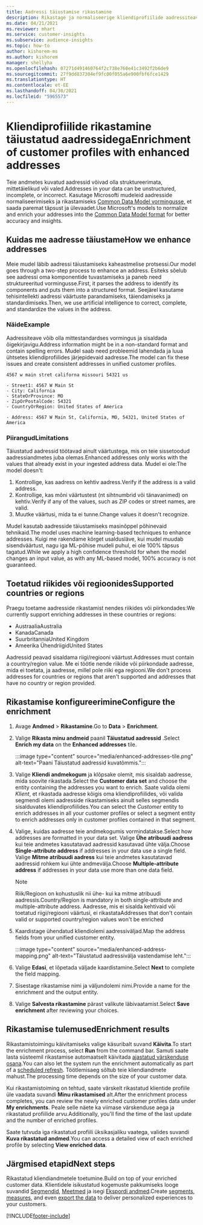 ```yaml
---
title: Aadressi täiustamise rikastamine
description: Rikastage ja normaliseerige kliendiprofiilide aadressiteavet Microsofti mudelitega.
ms.date: 04/21/2021
ms.reviewer: mhart
ms.service: customer-insights
ms.subservice: audience-insights
ms.topic: how-to
author: kishorem-ms
ms.author: kishorem
manager: shellyha
ms.openlocfilehash: 07271d491460764f2c738e760e41c3492f2b6de9
ms.sourcegitcommit: 27f9dd837304ef9fc00f055a6e900fbf6fce1429
ms.translationtype: HT
ms.contentlocale: et-EE
ms.lasthandoff: 04/30/2021
ms.locfileid: "5965573"
---
```

# <a name="enrichment-of-customer-profiles-with-enhanced-addresses"></a><span data-ttu-id="079a2-103">Kliendiprofiilide rikastamine täiustatud aadressidega</span><span class="sxs-lookup"><span data-stu-id="079a2-103">Enrichment of customer profiles with enhanced addresses</span></span>

<span data-ttu-id="079a2-104">Teie andmetes kuvatud aadressid võivad olla struktureerimata, mittetäielikud või valed.</span><span class="sxs-lookup"><span data-stu-id="079a2-104">Addresses in your data can be unstructured, incomplete, or incorrect.</span></span> <span data-ttu-id="079a2-105">Kasutage Microsofti mudeleid aadresside normaliseerimiseks ja rikastamiseks [Common Data Model vormingusse,](/common-data-model/schema/core/applicationcommon/address) et saada paremat täpsust ja ülevaadet.</span><span class="sxs-lookup"><span data-stu-id="079a2-105">Use Microsoft's models to normalize and enrich your addresses into the [Common Data Model format](/common-data-model/schema/core/applicationcommon/address) for better accuracy and insights.</span></span>

## <a name="how-we-enhance-addresses"></a><span data-ttu-id="079a2-106">Kuidas me aadresse täiustame</span><span class="sxs-lookup"><span data-stu-id="079a2-106">How we enhance addresses</span></span>

<span data-ttu-id="079a2-107">Meie mudel läbib aadressi täiustamiseks kaheastmelise protsessi.</span><span class="sxs-lookup"><span data-stu-id="079a2-107">Our model goes through a two-step process to enhance an address.</span></span> <span data-ttu-id="079a2-108">Esiteks sõelub see aadressi oma komponentide tuvastamiseks ja paneb need struktureeritud vormingusse.</span><span class="sxs-lookup"><span data-stu-id="079a2-108">First, it parses the address to identify its components and puts them into a structured format.</span></span> <span data-ttu-id="079a2-109">Seejärel kasutame tehisintellekti aadressi väärtuste parandamiseks, täiendamiseks ja standardimiseks.</span><span class="sxs-lookup"><span data-stu-id="079a2-109">Then, we use artificial intelligence to correct, complete, and standardize the values in the address.</span></span>

### <a name="example"></a><span data-ttu-id="079a2-110">Näide</span><span class="sxs-lookup"><span data-stu-id="079a2-110">Example</span></span>

<span data-ttu-id="079a2-111">Aadressiteave võib olla mittestandardses vormingus ja sisaldada õigekirjavigu.</span><span class="sxs-lookup"><span data-stu-id="079a2-111">Address information might be in a non-standard format and contain spelling errors.</span></span> <span data-ttu-id="079a2-112">Mudel saab need probleemid lahendada ja luua ühtsetes kliendiprofiilides järjepidevaid aadresse.</span><span class="sxs-lookup"><span data-stu-id="079a2-112">The model can fix these issues and create consistent addresses in unified customer profiles.</span></span>

```Input
4567 w main stret californa missouri 54321 us
```

```Output
- Street1: 4567 W Main St
- City: California
- StateOrProvince: MO
- ZipOrPostalCode: 54321
- CountryOrRegion: United States of America

- Address: 4567 W Main St, California, MO, 54321, United States of America
```

### <a name="limitations"></a><span data-ttu-id="079a2-113">Piirangud</span><span class="sxs-lookup"><span data-stu-id="079a2-113">Limitations</span></span>

<span data-ttu-id="079a2-114">Täiustatud aadressid töötavad ainult väärtustega, mis on teie sissetoodud aadressiandmetes juba olemas.</span><span class="sxs-lookup"><span data-stu-id="079a2-114">Enhanced addresses only works with the values that already exist in your ingested address data.</span></span> <span data-ttu-id="079a2-115">Mudel ei ole:</span><span class="sxs-lookup"><span data-stu-id="079a2-115">The model doesn't:</span></span> 

1. <span data-ttu-id="079a2-116">Kontrollige, kas aadress on kehtiv aadress.</span><span class="sxs-lookup"><span data-stu-id="079a2-116">Verify if the address is a valid address.</span></span>
2. <span data-ttu-id="079a2-117">Kontrollige, kas mõni väärtustest (nt sihtnumbrid või tänavanimed) on kehtiv.</span><span class="sxs-lookup"><span data-stu-id="079a2-117">Verify if any of the values, such as ZIP codes or street names, are valid.</span></span>
3. <span data-ttu-id="079a2-118">Muutke väärtusi, mida ta ei tunne.</span><span class="sxs-lookup"><span data-stu-id="079a2-118">Change values it doesn't recognize.</span></span>

<span data-ttu-id="079a2-119">Mudel kasutab aadresside täiustamiseks masinõppel põhinevaid tehnikaid.</span><span class="sxs-lookup"><span data-stu-id="079a2-119">The model uses machine learning-based techniques to enhance addresses.</span></span> <span data-ttu-id="079a2-120">Kuigi me rakendame kõrget usaldusläve, kui mudel muudab sisendväärtust, nagu iga ML-põhise mudeli puhul, ei ole 100% täpsus tagatud.</span><span class="sxs-lookup"><span data-stu-id="079a2-120">While we apply a high confidence threshold for when the model changes an input value, as with any ML-based model, 100% accuracy is not guaranteed.</span></span>

## <a name="supported-countries-or-regions"></a><span data-ttu-id="079a2-121">Toetatud riikides või regioonides</span><span class="sxs-lookup"><span data-stu-id="079a2-121">Supported countries or regions</span></span>

<span data-ttu-id="079a2-122">Praegu toetame aadresside rikastamist nendes riikides või piirkondades:</span><span class="sxs-lookup"><span data-stu-id="079a2-122">We currently support enriching addresses in these countries or regions:</span></span> 

- <span data-ttu-id="079a2-123">Austraalia</span><span class="sxs-lookup"><span data-stu-id="079a2-123">Australia</span></span>
- <span data-ttu-id="079a2-124">Kanada</span><span class="sxs-lookup"><span data-stu-id="079a2-124">Canada</span></span>
- <span data-ttu-id="079a2-125">Suurbritannia</span><span class="sxs-lookup"><span data-stu-id="079a2-125">United Kingdom</span></span>
- <span data-ttu-id="079a2-126">Ameerika Ühendriigid</span><span class="sxs-lookup"><span data-stu-id="079a2-126">United States</span></span>

<span data-ttu-id="079a2-127">Aadressid peavad sisaldama riigi/regiooni väärtust.</span><span class="sxs-lookup"><span data-stu-id="079a2-127">Addresses must contain a country/region value.</span></span> <span data-ttu-id="079a2-128">Me ei töötle nende riikide või piirkondade aadresse, mida ei toetata, ja aadresse, millel pole riiki ega regiooni.</span><span class="sxs-lookup"><span data-stu-id="079a2-128">We don't process addresses for countries or regions that aren't supported and addresses that have no country or region provided.</span></span>

## <a name="configure-the-enrichment"></a><span data-ttu-id="079a2-129">Rikastamise konfigureerimine</span><span class="sxs-lookup"><span data-stu-id="079a2-129">Configure the enrichment</span></span>

1. <span data-ttu-id="079a2-130">Avage **Andmed** > **Rikastamine**.</span><span class="sxs-lookup"><span data-stu-id="079a2-130">Go to **Data** > **Enrichment**.</span></span>

1. <span data-ttu-id="079a2-131">Valige **Rikasta minu andmeid** paanil **Täiustatud aadressid** .</span><span class="sxs-lookup"><span data-stu-id="079a2-131">Select **Enrich my data** on the **Enhanced addresses** tile.</span></span>

   :::image type="content" source="media/enhanced-addresses-tile.png" alt-text="Paani Täiustatud aadressid kuvatõmmis.":::

1. <span data-ttu-id="079a2-133">Valige **Kliendi andmekogum** ja klõpsake olemit, mis sisaldab aadresse, mida soovite rikastada.</span><span class="sxs-lookup"><span data-stu-id="079a2-133">Select the **Customer data set** and choose the entity containing the addresses you want to enrich.</span></span> <span data-ttu-id="079a2-134">Saate valida olemi *Klient*, et rikastada aadresse kõigis oma kliendiprofiilides, või valida segmendi olemi aadresside rikastamiseks ainult selles segmendis sisalduvates kliendiprofiilides.</span><span class="sxs-lookup"><span data-stu-id="079a2-134">You can select the *Customer* entity to enrich addresses in all your customer profiles or select a segment entity to enrich addresses only in customer profiles contained in that segment.</span></span>

1. <span data-ttu-id="079a2-135">Valige, kuidas aadresse teie andmekogumis vormindatakse.</span><span class="sxs-lookup"><span data-stu-id="079a2-135">Select how addresses are formatted in your data set.</span></span> <span data-ttu-id="079a2-136">Valige **Ühe atribuudi aadress** kui teie andmetes kasutatavad aadressid kasutavad ühte välja.</span><span class="sxs-lookup"><span data-stu-id="079a2-136">Choose **Single-attribute address** if addresses in your data use a single field.</span></span> <span data-ttu-id="079a2-137">Valige **Mitme atribuudi aadress** kui teie andmetes kasutatavad aadressid rohkem kui ühte andmevälja.</span><span class="sxs-lookup"><span data-stu-id="079a2-137">Choose **Multiple-attribute address** if addresses in your data use more than one data field.</span></span>

   > [!NOTE]
   > <span data-ttu-id="079a2-138">Riik/Regioon on kohustuslik nii ühe- kui ka mitme atribuudi aadressis.</span><span class="sxs-lookup"><span data-stu-id="079a2-138">Country/Region is mandatory in both single-attribute and multiple-attribute address.</span></span> <span data-ttu-id="079a2-139">Aadresse, mis ei sisalda kehtivaid või toetatud riigi/regiooni väärtusi, ei rikastata</span><span class="sxs-lookup"><span data-stu-id="079a2-139">Addresses that don't contain valid or supported country/region values won't be enriched</span></span>

1.  <span data-ttu-id="079a2-140">Kaardistage ühendatud kliendiolemi aadressiväljad.</span><span class="sxs-lookup"><span data-stu-id="079a2-140">Map the address fields from your unified customer entity.</span></span>

    :::image type="content" source="media/enhanced-address-mapping.png" alt-text="Täiustatud aadressivälja vastendamise leht.":::

1. <span data-ttu-id="079a2-142">Valige **Edasi**, et lõpetada väljade kaardistamine.</span><span class="sxs-lookup"><span data-stu-id="079a2-142">Select **Next** to complete the field mapping.</span></span>

1. <span data-ttu-id="079a2-143">Sisestage rikastamise nimi ja väljundolemi nimi.</span><span class="sxs-lookup"><span data-stu-id="079a2-143">Provide a name for the enrichment and the output entity.</span></span>

1. <span data-ttu-id="079a2-144">Valige **Salvesta rikastamine** pärast valikute läbivaatamist.</span><span class="sxs-lookup"><span data-stu-id="079a2-144">Select **Save enrichment** after reviewing your choices.</span></span>

## <a name="enrichment-results"></a><span data-ttu-id="079a2-145">Rikastamise tulemused</span><span class="sxs-lookup"><span data-stu-id="079a2-145">Enrichment results</span></span>

<span data-ttu-id="079a2-146">Rikastamistoimingu käivitamiseks valige käsuribalt suvand **Käivita**.</span><span class="sxs-lookup"><span data-stu-id="079a2-146">To start the enrichment process, select **Run** from the command bar.</span></span> <span data-ttu-id="079a2-147">Samuti saate lasta süsteemil rikastamise automaatselt käivitada [ajastatud värskenduse osana](system.md#schedule-tab).</span><span class="sxs-lookup"><span data-stu-id="079a2-147">You can also let the system run the enrichment automatically as part of a [scheduled refresh](system.md#schedule-tab).</span></span> <span data-ttu-id="079a2-148">Töötlemisaeg sõltub teie kliendiandmete mahust.</span><span class="sxs-lookup"><span data-stu-id="079a2-148">The processing time depends on the size of your customer data.</span></span>

<span data-ttu-id="079a2-149">Kui rikastamistoiming on tehtud, saate värskelt rikastatud klientide profiile üle vaadata suvandi **Minu rikastamised** alt.</span><span class="sxs-lookup"><span data-stu-id="079a2-149">After the enrichment process completes, you can review the newly enriched customer profiles data under **My enrichments**.</span></span> <span data-ttu-id="079a2-150">Peale selle näete ka viimase värskenduse aega ja rikastatud profiilide arvu.</span><span class="sxs-lookup"><span data-stu-id="079a2-150">Additionally, you'll find the time of the last update and the number of enriched profiles.</span></span>

<span data-ttu-id="079a2-151">Saate tutvuda iga rikastatud profiili üksikasjaliku vaatega, valides suvandi **Kuva rikastatud andmed**.</span><span class="sxs-lookup"><span data-stu-id="079a2-151">You can access a detailed view of each enriched profile by selecting **View enriched data**.</span></span>

## <a name="next-steps"></a><span data-ttu-id="079a2-152">Järgmised etapid</span><span class="sxs-lookup"><span data-stu-id="079a2-152">Next steps</span></span>

<span data-ttu-id="079a2-153">Rikastatud kliendiandmetele toetumine.</span><span class="sxs-lookup"><span data-stu-id="079a2-153">Build on top of your enriched customer data.</span></span> <span data-ttu-id="079a2-154">Klientidele isikustatud kogemuste pakkumiseks looge suvandid [Segmendid](segments.md), [Meetmed](measures.md) ja isegi [Ekspordi andmed](export-destinations.md).</span><span class="sxs-lookup"><span data-stu-id="079a2-154">Create [segments](segments.md), [measures](measures.md), and even [export the data](export-destinations.md) to deliver personalized experiences to your customers.</span></span>

[!INCLUDE[footer-include](../includes/footer-banner.md)]

